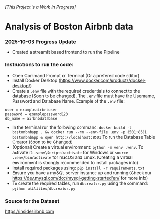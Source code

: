 *[This Project is a Work in Progress]*
# Analysis of Boston Airbnb data

### 2025-10-03 Progress Update
- Created a streamlit based frontend to run the Pipeline

### Instructions to run the code:
- Open Command Prompt or Terminal (Or a prefered code editor)
- Install Docker Desktop (https://www.docker.com/products/docker-desktop/)
- Create a `.env` file with the required credentials to connect to the database (Soon to be changed). The `.env` file must have the Username, Password and Database Name. Example of the `.env` file:
```
user = exampleairbnbuser
password = examplepassword123
db_name = airbnbdatabase
```
- In the terminal run the following command: `docker build -t bostonbnbapp . && docker run --rm --env-file .env -p 8501:8501 bostonbnbapp & open http://localhost:8501`
To run the Database Table Creator (Soon to be Changed)
- (Optional) Create a virtual environment: `python -m venv .venv`. To activate it: `.venv\Scripts\activate` for Windows or `source .venv/bin/activate` for macOS and Linux. (Creating a virtual environment is strongly recommended to install packages into)
- Install required packages using: `pip install -r requirements.txt`
- Ensure you have a mySQL server instance up and running (Check out https://dev.mysql.com/doc/mysql-getting-started/en/ for more info)
- To create the required tables, run `dbcreator.py` using the command: `python utilities/dbcreator.py`

### Source for the Dataset
https://insideairbnb.com
